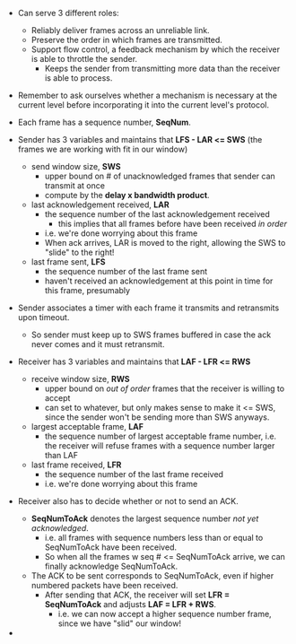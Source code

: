 - Can serve 3 different roles:
	- Reliably deliver frames across an unreliable link.
	- Preserve the order in which frames are transmitted.
	- Support flow control, a feedback mechanism by which the receiver is able to throttle the sender.
		- Keeps the sender from transmitting more data than the receiver is able to process.
- Remember to ask ourselves whether a mechanism is necessary at the current level before incorporating it into the current level's protocol.

- Each frame has a sequence number, **SeqNum**.
- Sender has 3 variables and maintains that **LFS - LAR <= SWS** (the frames we are working with fit in our window)
	- send window size, **SWS**
		- upper bound on # of unacknowledged frames that sender can transmit at once
		- compute by the **delay x bandwidth product**.
	- last acknowledgement received, **LAR**
		- the sequence number of the last acknowledgement received
			- this implies that all frames before have been received *in order*
		- i.e. we're done worrying about this frame
		- When ack arrives, LAR is moved to the right, allowing the SWS to "slide" to the right!
	- last frame sent, **LFS**
		- the sequence number of the last frame sent
		- haven't received an acknowledgement at this point in time for this frame, presumably
- Sender associates a timer with each frame it transmits and retransmits upon timeout.
	- So sender must keep up to SWS frames buffered in case the ack never comes and it must retransmit.


- Receiver has 3 variables and maintains that **LAF - LFR <= RWS**
	- receive window size, **RWS**
		- upper bound on *out of order* frames that the receiver is willing to accept
		- can set to whatever, but only makes sense to make it <= SWS, since the sender won't be sending more than SWS anyways.
	- largest acceptable frame, **LAF**
		- the sequence number of largest acceptable frame number, i.e. the receiver will refuse frames with a sequence number larger than LAF
	- last frame received, **LFR**
		- the sequence number of the last frame received
		- i.e. we're done worrying about this frame
- Receiver also has to decide whether or not to send an ACK.
	- **SeqNumToAck** denotes the largest sequence number *not yet acknowledged*.
		- i.e. all frames with sequence numbers less than or equal to SeqNumToAck have been received.
		- So when all the frames w seq # <= SeqNumToAck arrive, we can finally acknowledge SeqNumToAck.
	- The ACK to be sent corresponds to SeqNumToAck, even if higher numbered packets have been received.
		- After sending that ACK, the receiver will set **LFR = SeqNumToAck** and adjusts **LAF = LFR + RWS**.
			- i.e. we can now accept a higher sequence number frame, since we have "slid" our window!
- 